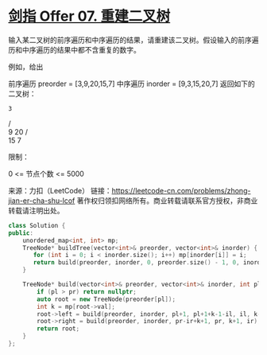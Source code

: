 # [剑指 Offer 07. 重建二叉树](https://leetcode-cn.com/problems/zhong-jian-er-cha-shu-lcof/)

输入某二叉树的前序遍历和中序遍历的结果，请重建该二叉树。假设输入的前序遍历和中序遍历的结果中都不含重复的数字。

 

例如，给出

前序遍历 preorder = [3,9,20,15,7]
中序遍历 inorder = [9,3,15,20,7]
返回如下的二叉树：

    3
   / \
  9  20
    /  \
   15   7


限制：

0 <= 节点个数 <= 5000

来源：力扣（LeetCode）
链接：https://leetcode-cn.com/problems/zhong-jian-er-cha-shu-lcof
著作权归领扣网络所有。商业转载请联系官方授权，非商业转载请注明出处。

```c++
class Solution {
public:
    unordered_map<int, int> mp;
    TreeNode* buildTree(vector<int>& preorder, vector<int>& inorder) {
       for (int i = 0; i < inorder.size(); i++) mp[inorder[i]] = i;
       return build(preorder, inorder, 0, preorder.size() - 1, 0, inorder.size() - 1);
    }

    TreeNode* build(vector<int>& preorder, vector<int>& inorder, int pl, int pr, int il, int ir) {
        if (pl > pr) return nullptr;
        auto root = new TreeNode(preorder[pl]);
        int k = mp[root->val];
        root->left = build(preorder, inorder, pl+1, pl+1+k-1-il, il, k-1);
        root->right = build(preorder, inorder, pr-ir+k+1, pr, k+1, ir);
        return root;
    }
};
```

